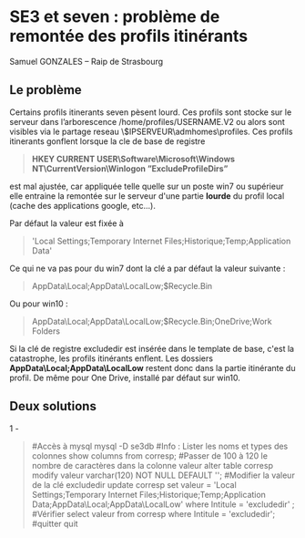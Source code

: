 # SE3 et seven : problème de remontée des profils itinérants
Samuel GONZALES – Raip de Strasbourg

## Le problème
Certains profils itinerants seven pèsent lourd. Ces profils sont stocke sur le serveur dans l’arborescence /home/profiles/USERNAME.V2 ou alors sont visibles via le partage reseau \\$IPSERVEUR\admhomes\profiles. Ces profils itinerants gonflent lorsque la cle de base de registre
> **HKEY CURRENT USER\Software\Microsoft\Windows NT\CurrentVersion\Winlogon ”ExcludeProfileDirs”**

est mal ajustée, car appliquée telle quelle sur un poste win7 ou supérieur elle entraine la remontée sur le serveur d'une partie **lourde** du profil local (cache des applications google, etc...).

Par défaut la valeur est fixée à 
> 'Local Settings;Temporary Internet Files;Historique;Temp;Application Data'

Ce qui ne va pas pour du win7 dont la clé a par défaut la valeur suivante :
> AppData\\Local;AppData\\LocalLow;$Recycle.Bin

Ou pour win10 :
> AppData\\Local;AppData\\LocalLow;$Recycle.Bin;OneDrive;Work Folders

Si la clé de registre excludedir est insérée dans le template de base, c'est la catastrophe, les profils itinérants enflent. Les dossiers **AppData\\Local;AppData\\LocalLow** restent donc dans la partie itinérante du profil. De même pour One Drive, installé par défaut sur win10.

## Deux solutions

1 - 



> #Accès à mysql
> mysql -D se3db
> #Info : Lister les noms et types des colonnes
> show columns from corresp;
> #Passer de 100 à 120 le nombre de caractères dans la colonne valeur
> alter table corresp modify valeur varchar(120) NOT NULL DEFAULT '';
> #Modifier la valeur de la clé excludedir
> update corresp set valeur = 'Local Settings;Temporary Internet Files;Historique;Temp;Application Data;AppData\\Local;AppData\\LocalLow' where Intitule = 'excludedir' ;
> #Vérifier 
> select valeur from corresp where Intitule = 'excludedir';
> #quitter 
> quit
